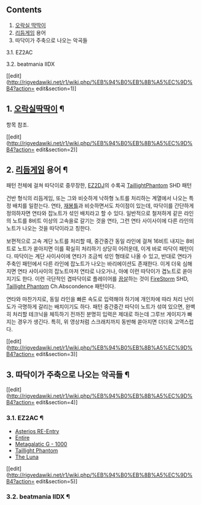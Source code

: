 ## Contents

    

1. [오락실 딱딱이](%EC%98%A4%EB%9D%BD%EC%8B%A4%20%EB%94%B1%EB%94%B1%EC%9D%B4.md)
2. [리듬게임](%EB%A6%AC%EB%93%AC%EA%B2%8C%EC%9E%84.md) 용어 
3. 따닥이가 주축으로 나오는 악곡들 
    

3.1. EZ2AC

3.2. beatmania IIDX

[[edit](http://rigvedawiki.net/r1/wiki.php/%EB%94%B0%EB%8B%A5%EC%9D%B4?action=
edit&section=1)]

## 1. [오락실딱딱이](%EC%98%A4%EB%9D%BD%EC%8B%A4%20%EB%94%B1%EB%94%B1%EC%9D%B4.md) ¶

항목 참조.

  

[[edit](http://rigvedawiki.net/r1/wiki.php/%EB%94%B0%EB%8B%A5%EC%9D%B4?action=
edit&section=2)]

## 2. [리듬게임](%EB%A6%AC%EB%93%AC%EA%B2%8C%EC%9E%84.md) 용어 ¶

  

패턴 전체에 걸쳐 따닥이로 중무장한, [EZ2DJ](EZ2DJ.md)의 수록곡 [TaillightPhantom](Taillight%20Phantom.md) SHD 패턴

  

건반 형식의 리듬게임, 또는 그와 비슷하게 낙하형 노트를 처리하는 계열에서 나오는 특정 배치를 일컫는다. 연타,
[재봉틀](%EC%9E%AC%EB%B4%89%ED%8B%80.md)과 비슷하면서도 차이점이 있는데, 따닥이를 간단하게 정의하자면 연타와
잡노트가 섞인 배치라고 할 수 있다. 일반적으로 철저하게 같은 라인의 노트를 8비트 이상의 고속을로 갈기는 것을 연타, 그런 연타 사이사이에
다른 라인의 노트가 나오는 것을 따닥이라고 칭한다.

  

보편적으로 고속 계단 노트를 처리할 때, 중간중간 동일 라인에 걸쳐 16비트 내지는 8비트로 노트가 쏟아지면 이를 확실히 처리하기 상당히
어려운데, 이게 바로 따닥이 패턴이다. 따닥이는 계단 사이사이에 연타가 조금씩 섞인 형태로 나올 수 있고, 반대로 연타가 주축인 패턴에서
다른 라인에 잡노트가 나오는 바리에이션도 존재한다. 이게 더욱 심해지면 연타 사이사이의 잡노트마저 연타로 나오거나, 아예 이런 따닥이가
겹노트로 쏟아지기도 한다. 이런 극단적인 겹따닥이로 플레이어를 [끔살](%EB%81%94%EC%82%B4.md)하는 것이 [FireStorm](Fire%20Storm.md) SHD, [Taillight Phantom](Taillight%20Phantom.md)
Ch.Abscondence 패턴이다.

  

연타와 마찬가지로, 동일 라인을 빠른 속도로 입력해야 하기에 개인차에 따라 처리 난이도가 극명하게 갈리는 배치이기도 하다. 패턴 중간중간
따닥이 노트가 섞여 있으면, 완벽히 처리할 테크닉을 체득하기 전까진 분명히 입력은 제대로 하는데 그루브 게이지가 빠지는 경우가 생긴다.
특히, 위 영상처럼 스크래치까지 동반해 쏟아지면 더더욱 고역스럽다.

  

[[edit](http://rigvedawiki.net/r1/wiki.php/%EB%94%B0%EB%8B%A5%EC%9D%B4?action=
edit&section=3)]

## 3. 따닥이가 주축으로 나오는 악곡들 ¶

[[edit](http://rigvedawiki.net/r1/wiki.php/%EB%94%B0%EB%8B%A5%EC%9D%B4?action=
edit&section=4)]

### 3.1. EZ2AC ¶

  * [Asterios RE-Entry](Asterios%20RE-Entry.md)
  * [Entire](Entire.md)
  * [Metagalatic G - 1000](Metagalatic%20G%20-%201000.md)
  * [Taillight Phantom](Taillight%20Phantom.md)
  * [The Luna](The%20Luna.md)  

[[edit](http://rigvedawiki.net/r1/wiki.php/%EB%94%B0%EB%8B%A5%EC%9D%B4?action=
edit&section=5)]

### 3.2. beatmania IIDX ¶

  

